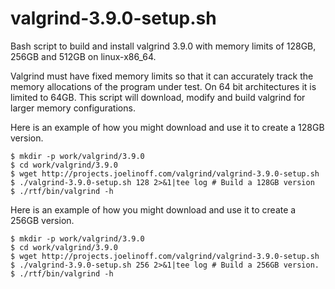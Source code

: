 valgrind-3.9.0-setup.sh
=======================

Bash script to build and install valgrind 3.9.0 with memory limits of 128GB, 256GB and 512GB on linux-x86_64.

Valgrind must have fixed memory limits so that it can accurately track the memory allocations of the program under test. On 64 bit architectures it is limited to 64GB. This script will download, modify and build valgrind for larger memory configurations.

Here is an example of how you might download and use it to create a 128GB version.

    $ mkdir -p work/valgrind/3.9.0
    $ cd work/valgrind/3.9.0
    $ wget http://projects.joelinoff.com/valgrind/valgrind-3.9.0-setup.sh
    $ ./valgrind-3.9.0-setup.sh 128 2>&1|tee log # Build a 128GB version
    $ ./rtf/bin/valgrind -h

Here is an example of how you might download and use it to create a 256GB version.

    $ mkdir -p work/valgrind/3.9.0
    $ cd work/valgrind/3.9.0
    $ wget http://projects.joelinoff.com/valgrind/valgrind-3.9.0-setup.sh
    $ ./valgrind-3.9.0-setup.sh 256 2>&1|tee log # Build a 256GB version.
    $ ./rtf/bin/valgrind -h
